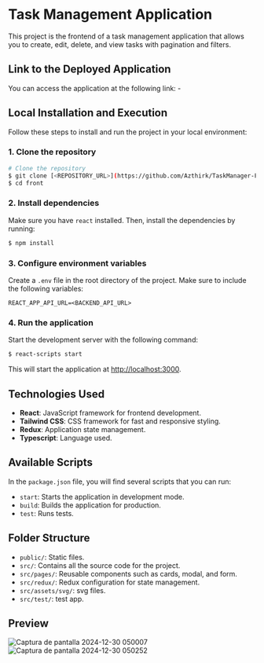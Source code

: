 # Task Management Application

This project is the frontend of a task management application that allows you to create, edit, delete, and view tasks with pagination and filters.

## Link to the Deployed Application
You can access the application at the following link: -

## Local Installation and Execution

Follow these steps to install and run the project in your local environment:

### 1. Clone the repository
```bash
# Clone the repository
$ git clone [<REPOSITORY_URL>](https://github.com/Azthirk/TaskManager-Front.git)
$ cd front
```

### 2. Install dependencies
Make sure you have `react` installed. Then, install the dependencies by running:
```bash
$ npm install
```

### 3. Configure environment variables
Create a `.env` file in the root directory of the project. Make sure to include the following variables:
```
REACT_APP_API_URL=<BACKEND_API_URL>
```

### 4. Run the application
Start the development server with the following command:
```bash
$ react-scripts start
```
This will start the application at [http://localhost:3000](http://localhost:3000).

## Technologies Used
- **React**: JavaScript framework for frontend development.
- **Tailwind CSS**: CSS framework for fast and responsive styling.
- **Redux**: Application state management.
- **Typescript**: Language used.

## Available Scripts
In the `package.json` file, you will find several scripts that you can run:
- `start`: Starts the application in development mode.
- `build`: Builds the application for production.
- `test`: Runs tests.

## Folder Structure
- `public/`: Static files.
- `src/`: Contains all the source code for the project.
- `src/pages/`: Reusable components such as cards, modal, and form.
- `src/redux/`: Redux configuration for state management.
- `src/assets/svg/`: svg files.
- `src/test/`: test app.

## Preview
![Captura de pantalla 2024-12-30 050007](https://github.com/user-attachments/assets/97ac9901-1f6e-448d-8bbe-3a75c8ccfb72)
![Captura de pantalla 2024-12-30 050252](https://github.com/user-attachments/assets/3ce38a6b-6510-462b-8208-84bfb23989e2)



